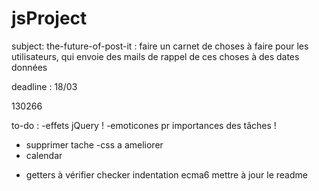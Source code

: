 # jsProject

subject: 
the-future-of-post-it : faire un carnet de choses à faire pour les utilisateurs, qui envoie des mails de rappel de ces choses à des dates données



deadline : 18/03

130266

to-do :
-effets jQuery ! 
-emoticones pr importances des tâches !

- supprimer tache
-css a ameliorer
- calendar


+ getters à vérifier
checker indentation
ecma6
mettre à jour le readme
